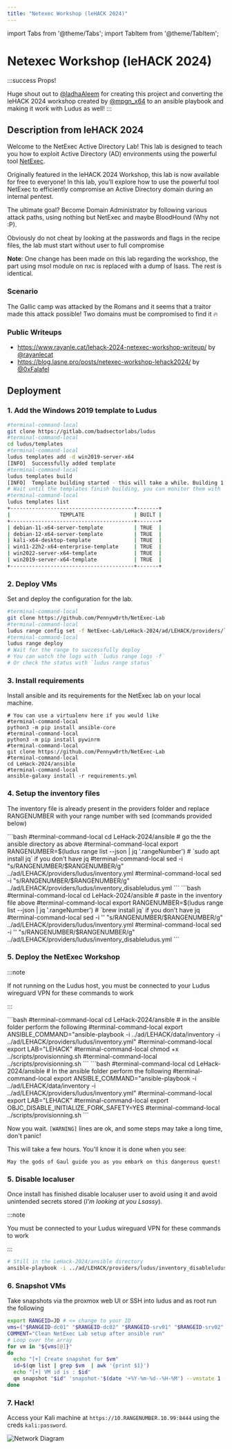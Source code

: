 ```yaml
---
title: "Netexec Workshop (leHACK 2024)"
---
```

import Tabs from '@theme/Tabs';
import TabItem from '@theme/TabItem';

# Netexec Workshop (leHACK 2024)

:::success Props!

Huge shout out to [@ladhaAleem](https://twitter.com/LadhaAleem) for creating this project and converting the leHACK 2024 workshop created by [@mpgn_x64](https://x.com/mpgn_x64) to an ansible playbook and making it work with Ludus as well!
:::

## Description from leHACK 2024

Welcome to the NetExec Active Directory Lab! This lab is designed to teach you how to exploit Active Directory (AD) environments using the powerful tool [NetExec](https://github.com/Pennyw0rth/NetExec).

Originally featured in the leHACK 2024 Workshop, this lab is now available for free to everyone! In this lab, you’ll explore how to use the powerful tool NetExec to efficiently compromise an Active Directory domain during an internal pentest.

The ultimate goal? Become Domain Administrator by following various attack paths, using nothing but NetExec and maybe BloodHound (Why not :P).

Obviously do not cheat by looking at the passwords and flags in the recipe files, the lab must start without user to full compromise

**Note**: One change has been made on this lab regarding the workshop, the part using msol module on nxc is replaced with a dump of lsass. The rest is identical.

### Scenario

The Gallic camp was attacked by the Romans and it seems that a traitor made this attack possible! Two domains must be compromised to find it 🔥

### Public Writeups

- https://www.rayanle.cat/lehack-2024-netexec-workshop-writeup/ by [@rayanlecat](https://x.com/rayanlecat)
- https://blog.lasne.pro/posts/netexec-workshop-lehack2024/ by [@0xFalafel](https://x.com/0xFalafel)



## Deployment

### 1. Add the Windows 2019 template to Ludus

```bash
#terminal-command-local
git clone https://gitlab.com/badsectorlabs/ludus
#terminal-command-local
cd ludus/templates
#terminal-command-local
ludus templates add -d win2019-server-x64
[INFO]  Successfully added template
#terminal-command-local
ludus templates build
[INFO]  Template building started - this will take a while. Building 1 template(s) at a time.
# Wait until the templates finish building, you can monitor them with `ludus templates logs -f` or `ludus templates status`
#terminal-command-local
ludus templates list
+----------------------------------------+-------+
|                TEMPLATE                | BUILT |
+----------------------------------------+-------+
| debian-11-x64-server-template          | TRUE  |
| debian-12-x64-server-template          | TRUE  |
| kali-x64-desktop-template              | TRUE  |
| win11-22h2-x64-enterprise-template     | TRUE  |
| win2022-server-x64-template            | TRUE  |
| win2019-server-x64-template            | TRUE  |
+----------------------------------------+-------+
```

### 2. Deploy VMs

Set and deploy the configuration for the lab.

```bash
#terminal-command-local
git clone https://github.com/Pennyw0rth/NetExec-Lab
#terminal-command-local
ludus range config set -f NetExec-Lab/LeHack-2024/ad/LEHACK/providers/ludus/config.yml
#terminal-command-local
ludus range deploy
# Wait for the range to successfully deploy
# You can watch the logs with `ludus range logs -f`
# Or check the status with `ludus range status`
```


### 3. Install requirements

Install ansible and its requirements for the NetExec lab on your local machine.

```shell-session
# You can use a virtualenv here if you would like
#terminal-command-local
python3 -m pip install ansible-core
#terminal-command-local
python3 -m pip install pywinrm
#terminal-command-local
git clone https://github.com/Pennyw0rth/NetExec-Lab
#terminal-command-local
cd LeHack-2024/ansible
#terminal-command-local
ansible-galaxy install -r requirements.yml
```

### 4. Setup  the inventory files

The inventory file is already present in the providers folder and replace RANGENUMBER with your range number with sed (commands provided below)


<Tabs groupId="operating-systems">
  <TabItem value="linux" label="Linux">
```bash
#terminal-command-local
cd LeHack-2024/ansible
# go the the ansible directory as above
#terminal-command-local
export RANGENUMBER=$(ludus range list --json | jq '.rangeNumber')
# `sudo apt install jq` if you don't have jq
#terminal-command-local
sed -i "s/RANGENUMBER/$RANGENUMBER/g" ../ad/LEHACK/providers/ludus/inventory.yml
#terminal-command-local
sed -i "s/RANGENUMBER/$RANGENUMBER/g" ../ad/LEHACK/providers/ludus/inventory_disableludus.yml
```
  </TabItem>
  <TabItem value="macos" label="macOS">
```bash
#terminal-command-local
cd LeHack-2024/ansible
# paste in the inventory file above
#terminal-command-local
export RANGENUMBER=$(ludus range list --json | jq '.rangeNumber')
# `brew install jq` if you don't have jq
#terminal-command-local
sed -i '' "s/RANGENUMBER/$RANGENUMBER/g" ../ad/LEHACK/providers/ludus/inventory.yml
#terminal-command-local
sed -i '' "s/RANGENUMBER/$RANGENUMBER/g" ../ad/LEHACK/providers/ludus/inventory_disableludus.yml
```
  </TabItem>
</Tabs>


### 5. Deploy the NetExec Workshop

:::note

If not running on the Ludus host, you must be connected to your Ludus wireguard VPN for these commands to work

:::

<Tabs groupId="operating-systems">
  <TabItem value="linux" label="Linux">
```bash
#terminal-command-local
cd LeHack-2024/ansible
# in the ansible folder perform the following
#terminal-command-local
export ANSIBLE_COMMAND="ansible-playbook -i ../ad/LEHACK/data/inventory -i ../ad/LEHACK/providers/ludus/inventory.yml"
#terminal-command-local
export LAB="LEHACK"
#terminal-command-local
chmod +x ../scripts/provisionning.sh
#terminal-command-local
../scripts/provisionning.sh
```
  </TabItem>
  <TabItem value="macos" label="macOS">
```bash
#terminal-command-local
cd LeHack-2024/ansible
# In the ansible folder perform the following
#terminal-command-local
export ANSIBLE_COMMAND="ansible-playbook -i ../ad/LEHACK/data/inventory -i ../ad/LEHACK/providers/ludus/inventory.yml"
#terminal-command-local
export LAB="LEHACK"
#terminal-command-local
export OBJC_DISABLE_INITIALIZE_FORK_SAFETY=YES
#terminal-command-local
../scripts/provisionning.sh
```
  </TabItem>
</Tabs>

Now you wait. `[WARNING]` lines are ok, and some steps may take a long time, don't panic!

This will take a few hours. You'll know it is done when you see:

```
May the gods of Gaul guide you as you embark on this dangerous quest!
```

### 5. Disable localuser

Once install has finished disable localuser user to avoid using it and avoid unintended secrets stored (*I'm looking at you Lsassy*).

:::note

You must be connected to your Ludus wireguard VPN for these commands to work

:::
```bash
# Still in the LeHack-2024/ansible directory
ansible-playbook -i ../ad/LEHACK/providers/ludus/inventory_disableludus.yml disable_localuser.yml reboot.yml
```


### 6. Snapshot VMs

Take snapshots via the proxmox web UI or SSH into ludus and as root run the following

```bash
export RANGEID=JD # <= change to your ID
vms=("$RANGEID-dc01" "$RANGEID-dc02" "$RANGEID-srv01" "$RANGEID-srv02" "$RANGEID-kali")
COMMENT="Clean NetExec Lab setup after ansible run"
# Loop over the array
for vm in "${vms[@]}"
do
  echo "[+] Create snapshot for $vm"
  id=$(qm list | grep $vm  | awk '{print $1}')
  echo "[+] VM id is : $id"
  qm snapshot "$id" 'snapshot-'$(date '+%Y-%m-%d--%H-%M') --vmstate 1 --description "$COMMENT"
done
```

### 7. Hack!

Access your Kali machine at `https://10.RANGENUMBER.10.99:8444` using the creds `kali:password`.

![Network Diagram](/img/envs/netexec.png)
